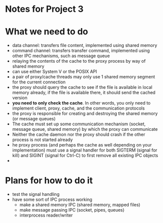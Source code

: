 # Notes for Project 3

# What we need to do
- data channel: transfers file content, implemented using shared memory
- command channel: transfers transfer command, implemented using other IPC mechanisms, such as message queue
- relaying the contents of the cache to the proxy process by way of shared memory
- can use either System V or the POSIX API
- a pair of proxy/cache threads may only use 1 shared memory segment for the current connection
- the proxy should query the cache to see if the file is available in local memory already, if the file is available there, it should send the cached version
- **you need to only check the cache**. In other words, you only need to implement client, proxy, cache, and the communication protocols
-  the proxy is responsible for creating and destroying the shared memory (or message queues)
-  The cache must set up some communication mechanism (socket, message queue, shared memory) by which the proxy can communicate
-  Neither the cache daemon nor the proxy should crash if the other process is not started already
-  he proxy process (and perhaps the cache as well depending on your implementation) must use a signal handler for both SIGTERM (signal for kill) and SIGINT (signal for Ctrl-C) to first remove all existing IPC objects
-  

# Plans for how to do it
- test the signal handling
- have some sort of IPC process working
  - make a shared memory IPC (shared memory, mapped files)
  - make message passing IPC (socket, pipes, queues)
  - interprocess reader/writer